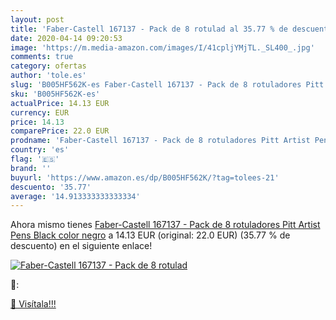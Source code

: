 ```yaml
---
layout: post
title: 'Faber-Castell 167137 - Pack de 8 rotulad al 35.77 % de descuento'
date: 2020-04-14 09:20:53
image: 'https://m.media-amazon.com/images/I/41cpljYMjTL._SL400_.jpg'
comments: true
category: ofertas
author: 'tole.es'
slug: 'B005HF562K-es Faber-Castell 167137 - Pack de 8 rotuladores Pitt Artist...'
sku: 'B005HF562K-es'
actualPrice: 14.13 EUR
currency: EUR
price: 14.13
comparePrice: 22.0 EUR
prodname: 'Faber-Castell 167137 - Pack de 8 rotuladores Pitt Artist Pens Black  color negro'
country: 'es'
flag: '🇪🇸'
brand: ''
buyurl: 'https://www.amazon.es/dp/B005HF562K/?tag=tolees-21'
descuento: '35.77'
average: '14.913333333333334'
---
```


Ahora mismo tienes [Faber-Castell 167137 - Pack de 8 rotuladores Pitt Artist Pens Black  color negro](https://www.amazon.es/dp/B005HF562K/?tag=tolees-21) a 14.13 EUR (original: 22.0 EUR) (35.77 %  de descuento) en el siguiente enlace!

[![Faber-Castell 167137 - Pack de 8 rotulad](https://m.media-amazon.com/images/I/41cpljYMjTL._SL400_.jpg)](https://www.amazon.es/dp/B005HF562K/?tag=tolees-21)

🔎:


[🛒 Visítala!!!](https://www.amazon.es/dp/B005HF562K/?tag=tolees-21)
